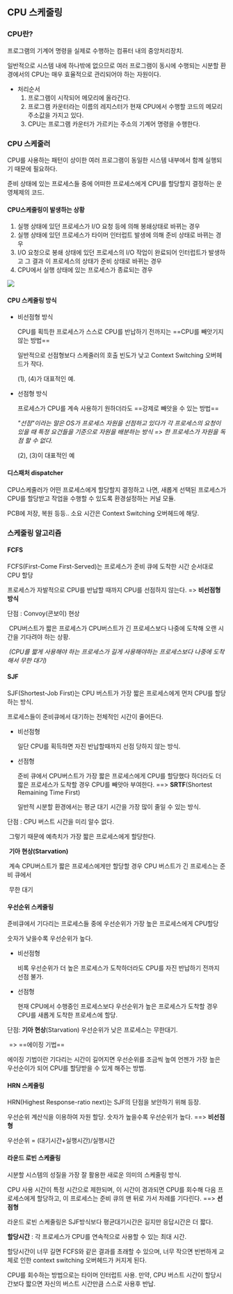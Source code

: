 ## CPU 스케줄링

### CPU란?

프로그램의 기계어 명령을 실제로 수행하는 컴퓨터 내의 중앙처리장치.

일반적으로 시스템 내에 하나밖에 없으므로 여러 프로그램이 동시에 수행되는 시분할 환경에서의 CPU는 매우 효율적으로 관리되어야 하는 자원이다.

- 처리순서
  1. 프로그램이 시작되어 메모리에 올라간다.
  2. 프로그램 카운터라는 이름의 레지스터가 현재 CPU에서 수행할 코드의 메모리 주소값을 가지고 있다.
  3. CPU는 프로그램 카운터가 가르키는 주소의 기계어 명령을 수행한다.



### CPU 스케줄러

CPU를 사용하는 패턴이 상이한 여러 프로그램이 동일한 시스템 내부에서 함께 실행되기 때문에 필요하다.

준비 상태에 있는 프로세스들 중에 어떠한 프로세스에게 CPU를 할당할지 결정하는 운영체제의 코드.



#### CPU스케줄링이 발생하는 상황

1. 실행 상태에 있던 프로세스가 I/O 요청 등에 의해 봉쇄상태로 바뀌는 경우
2. 실행 상태에 있던 프로세스가 타이머 인터럽트 발생에 의해 준비 상태로 바뀌는 경우
3. I/O 요청으로 봉쇄 상태에 있던 프로세스의 I/O 작업이 완료되어 인터럽트가 발생하고 그 결과 이 프로세스의 상태가 준비 상태로 바뀌는 경우
4. CPU에서 실행 상태에 있는 프로세스가 종료되는 경우

<img src="https://www.geeksforgeeks.org/wp-content/uploads/gq/2015/06/process-states1.png"/>



#### CPU 스케줄링 방식

- 비선점형 방식

  CPU를 획득한 프로세스가 스스로 CPU를 반납하기 전까지는 ==CPU를 빼앗기지 않는 방법==

  일반적으로 선점형보다 스케줄러의 호출 빈도가 낮고 Context Switching 오버헤드가 작다.

  (1), (4)가 대표적인 예.

  

- 선점형 방식

  프로세스가 CPU를 계속 사용하기 원하더라도 ==강제로 빼앗을 수 있는 방법==

  *"선점"이라는 말은 OS가 프로세스 자원을 선점하고 있다가 각 프로세스의 요청이 있을 때 특정 요건들을 기준으로 자원을 배분하는 방식 => 한 프로세스가 자원을 독점 할 수 없다.*

  (2), (3)이 대표적인 예



#### 디스패처 dispatcher

CPU스케줄러가 어떤 프로세스에게 할당할지 결정하고 나면, 새롭게 선택된 프로세스가 CPU를 할당받고 작업을 수행할 수 있도록 환경설정하는 커널 모듈.

PCB에 저장, 복원 등등.. 소요 시간은 Context Switching 오버헤드에 해당.





### 스케줄링 알고리즘

#### FCFS

FCFS(First-Come First-Served)는 프로세스가 준비 큐에 도착한 시간 순서대로 CPU 할당

프로세스가 자발적으로 CPU를 반납할 때까지 CPU를 선점하지 않는다. => **비선점형 방식**

단점 : Convoy(콘보이) 현상

​	CPU버스트가 짧은 프로세스가 CPU버스트가 긴 프로세스보다 나중에 도착해 오랜 시간을 기다려야 	하는 상황.

​	_(CPU를 짧게 사용해야 하는 프로세스가 길게 사용해야하는 프로세스보다 나중에 도착해서 무한 대기)_



#### SJF

SJF(Shortest-Job First)는 CPU 버스트가 가장 짧은 프로세스에게 먼저 CPU를 할당하는 방식.

프로세스들이 준비큐에서 대기하는 전체적인 시간이 줄어든다.

- 비선점형

  일단 CPU를 획득하면 자진 반납할때까지 선점 당하지 않는 방식.

- 선점형

  준비 큐에서 CPU버스트가 가장 짧은 프로세스에게 CPU를 할당했다 하더라도 더 짧은 프로세스가 도착할 경우 CPU를 빼앗아 부여한다. ==> **SRTF**(Shortest Remaining Time First)

  일반적 시분할 환경에서는 평균 대기 시간을 가장 많이 줄일 수 있는 방식.

단점 : CPU 버스트 시간을 미리 알수 없다.

​	그렇기 때문에 예측치가 가장 짧은 프로세스에게 할당한다.

​	**기아 현상(Starvation)**

​	계속 CPU버스트가 짧은 프로세스에게만 할당할 경우 CPU 버스트가 긴 프로세스는 준비 큐에서 

​	무한 대기



#### 우선순위 스케줄링

준비큐에서 기다리는 프로세스들 중에 우선순위가 가장 높은 프로세스에게 CPU할당

숫자가 낮을수록 우선순위가 높다.

- 비선점형

  비록 우선순위가 더 높은 프로세스가 도착하더라도 CPU를 자진 반납하기 전까지 선점 불가.

- 선점형

  현재 CPU에서 수행중인 프로세스보다 우선순위가 높은 프로세스가 도착할 경우 CPU를 새롭게 도착한 프로세스에 할당.

단점: **기아 현상**(Starvation) 우선순위가 낮은 프로세스는 무한대기. 

​	=> ==에이징 기법==

에이징 기법이란 기다리는 시간이 길어지면 우선순위를 조금씩 높여 언젠가 가장 높은 우선순이가 되어 CPU를 할당받을 수 있게 해주는 방법.



#### HRN 스케줄링

HRN(Highest Response-ratio next)는 SJF의 단점을 보안하기 위해 등장.

우선순위 계산식을 이용하여 자원 할당. 숫자가 높을수록 우선순위가 높다. ==> **비선점형**

우선순위 = (대기시간+실행시간)/실행시간



#### 라운드 로빈 스케줄링

시분할 시스템의 성질을 가장 잘 활용한 새로운 의미의 스케줄링 방식.

CPU 사용 시간이 특정 시간으로 제한되며,  이 시간이 경과되면 CPU를 회수해 다음 프로세스에게 할당하고, 이 프로세스는 준비 큐의 맨 뒤로 가서 차례를 기다린다. ==> **선점형**

라운드 로빈 스케줄링은 SJF방식보다 평균대기시간은 길지만 응답시간은 더 짧다.

**할당시간** : 각 프로세스가 CPU를 연속적으로 사용할 수 있는 최대 시간.

할당시간이 너무 길면 FCFS와 같은 결과를 초래할 수 있으며, 너무 작으면 빈번하게 교체로 인한 context switching 오버헤드가 커지게 된다.

CPU를 회수하는 방법으로는 타이머 인터럽트 사용. 만약, CPU 버스트 시간이 할당시간보다 짧으면 자신의 버스트 시간만큼 스스로 사용후 반납.







